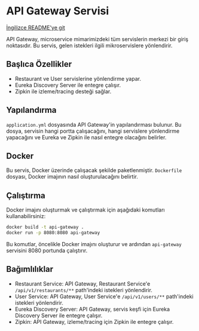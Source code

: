 
# API Gateway Servisi

[İngilizce README'ye git](README.md)

API Gateway, microservice mimarimizdeki tüm servislerin merkezi bir giriş noktasıdır. Bu servis, gelen istekleri ilgili mikroservislere yönlendirir.

## Başlıca Özellikler

- Restaurant ve User servislerine yönlendirme yapar.
- Eureka Discovery Server ile entegre çalışır.
- Zipkin ile izleme/tracing desteği sağlar.

## Yapılandırma

`application.yml` dosyasında API Gateway'in yapılandırması bulunur. Bu dosya, servisin hangi portta çalışacağını, hangi servislere yönlendirme yapacağını ve Eureka ve Zipkin ile nasıl entegre olacağını belirler.

## Docker

Bu servis, Docker üzerinde çalışacak şekilde paketlenmiştir. `Dockerfile` dosyası, Docker imajının nasıl oluşturulacağını belirtir.

## Çalıştırma

Docker imajını oluşturmak ve çalıştırmak için aşağıdaki komutları kullanabilirsiniz:

```bash
docker build -t api-gateway .
docker run -p 8080:8080 api-gateway
```

Bu komutlar, öncelikle Docker imajını oluşturur ve ardından `api-gateway` servisini 8080 portunda çalıştırır.

## Bağımlılıklar

- Restaurant Service: API Gateway, Restaurant Service'e `/api/v1/restaurants/**` path'indeki istekleri yönlendirir.
- User Service: API Gateway, User Service'e `/api/v1/users/**` path'indeki istekleri yönlendirir.
- Eureka Discovery Server: API Gateway, servis keşfi için Eureka Discovery Server ile entegre çalışır.
- Zipkin: API Gateway, izleme/tracing için Zipkin ile entegre çalışır.

